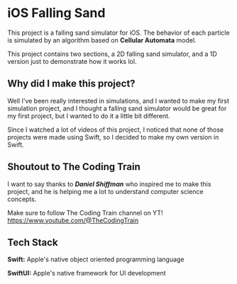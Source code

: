 
# iOS Falling Sand

This project is a falling sand simulator for iOS. The behavior of each particle is simulated by an algorithm based on **Cellular Automata** model.

This project contains two sections, a 2D falling sand simulator, and a 1D version just to demonstrate how it works lol.




## Why did I make this project?

Well I've been really interested in simulations, and I wanted to make my first simulation project, and I thought a falling sand simulator would be great for my first project, but I wanted to do it a little bit different.

Since I watched a lot of videos of this project, I noticed that none of those projects were made using Swift, so I decided to make my own version in Swift.

## Shoutout to The Coding Train
I want to say thanks to ***Daniel Shiffman*** who inspired me to make this project, and he is helping me a lot to understand computer science concepts.

Make sure to follow The Coding Train channel on YT!
https://www.youtube.com/@TheCodingTrain
## Tech Stack

**Swift:** Apple's native object oriented programming language

**SwiftUI:** Apple's native framework for UI development

